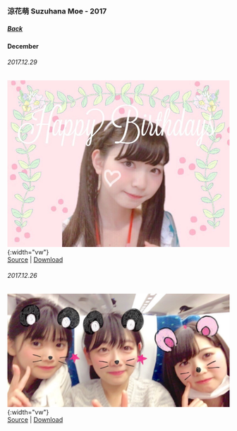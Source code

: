 ### 涼花萌 Suzuhana Moe - 2017
##### [Back](SuzuhanaMoe.md)

#### December

###### 2017.12.29
![20171229_Blog_Nagomi_#1.JPG](../../../Album/Backup/Blog/Nagomi/Dec2017/20171229_Blog_Nagomi_%231.JPG){:width="vw"}  
[Source](http://blog.nanabunnonijyuuni.com/s/n227/diary/detail/58?ima=1402&cd=blog) | [Download](https://github.com/LYHPandaKing/227PhotoBackup/raw/master/Album/Backup/Blog/Nagomi/Dec2017/20171229_Blog_Nagomi_%231.JPG)

###### 2017.12.26
![20171226_Blog_Nagomi_#2.JPG](../../../Album/Backup/Blog/Nagomi/Dec2017/20171226_Blog_Nagomi_%232.JPG){:width="vw"}  
[Source](http://blog.nanabunnonijyuuni.com/s/n227/diary/detail/58?ima=1402&cd=blog) | [Download](https://github.com/LYHPandaKing/227PhotoBackup/raw/master/Album/Backup/Blog/Nagomi/Dec2017/20171226_Blog_Nagomi_%232.JPG)
